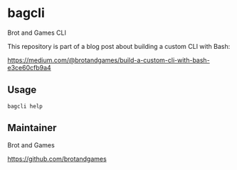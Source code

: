 
# bagcli

Brot and Games CLI

This repository is part of a blog post about building a custom CLI with Bash:

https://medium.com/@brotandgames/build-a-custom-cli-with-bash-e3ce60cfb9a4

## Usage

````
bagcli help
````

## Maintainer

Brot and Games

https://github.com/brotandgames
